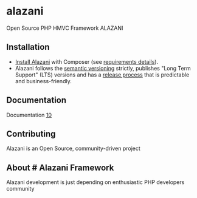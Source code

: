 # alazani
Open Source PHP HMVC Framework ALAZANI

Installation
------------

* [Install Alazani][1] with Composer (see [requirements details][3]).
* Alazani follows the [semantic versioning][1] strictly, publishes "Long Term
  Support" (LTS) versions and has a [release process][1] that is predictable and
  business-friendly.

Documentation
------------
Documentation [10]

Contributing
------------

Alazani is an Open Source, community-driven project

About # Alazani Framework
--------

Alazani development is just depending on enthusiastic PHP developers community


[1]: https://alazani.tech
[2]: https://alazani.tech/projects
[3]: https://alazani.tech/doc/v1/requirements.html
[4]: https://alazani.tech/doc/v1/setup.html
[6]: https://alazani.tech/doc/releases.html
[7]: https://alazani.tech/doc/v1/page_creation.html
[8]: https://alazani.tech/doc/v1/components/index.html
[9]: https://alazani.tech/doc/v1/best_practices/index.html
[10]: https://alazani.tech/doc/documentation/index.html